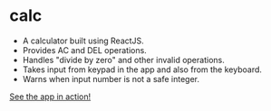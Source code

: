 # calc

- A calculator built using ReactJS.
- Provides AC and DEL operations.
- Handles "divide by zero" and other invalid operations.
- Takes input from keypad in the app and also from the keyboard.
- Warns when input number is not a safe integer.

[See the app in action!](https://calc-react.pages.dev/)
